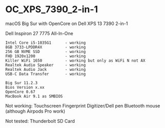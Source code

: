 # OC_XPS_7390_2-in-1
macOS Big Sur with OpenCore on Dell XPS 13 7390 2-in-1

Dell Inspiron 27 7775 All-In-One

    Intel Core i5-1035G1      - working
    8GB 3733-LPDDR4X          - working
    256 GB NVME SSD           - working
    FHD 1920x1200             - working
    Killer WiFi 1650          - working but only as WiFi N not AX
    Realtek Audio Speaker     - working
    Realtek Audio Jack        - working
    USB-C Data Transfer       - working
    
    Big Sur 11.2.3
    Bios Version x.xx
    OpenCore 0.67
    MacBook Air 9.1 as SMBIOS

Not working:
    Touchscreen
    Fingerprint
    Digitizer/Dell pen
    Bluetooth mouse (although Airpods Pro work)
    
Not tested:
    Thunderbolt
    SD Card
